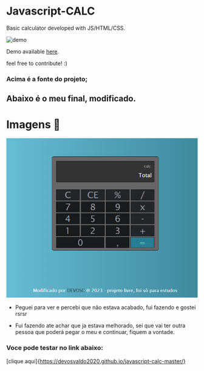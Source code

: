 # Javascript-CALC
Basic calculator developed with JS/HTML/CSS.

![demo](https://raw.githubusercontent.com/x0uter/javascript-calc/master/calc.gif)

<!-- <img src="img/calc.gif"> -->

Demo available [here](https://andresantos.pt/calc).

feel free to contribute! :)

### Acima é a fonte do projeto;

## Abaixo é o meu final, modificado.

# Imagens 📸

<img src="img/readme.png">

- Peguei para ver e percebi que não estava acabado, fui fazendo e gostei rsrsr

- Fui fazendo ate achar que ja estava melhorado, sei que vai ter outra pessoa que poderá pegar o meu e continuar, fiquem a vontade.

### Voce pode testar no link abaixo:

[clique aqui]{https://devosvaldo2020.github.io/javascript-calc-master/}